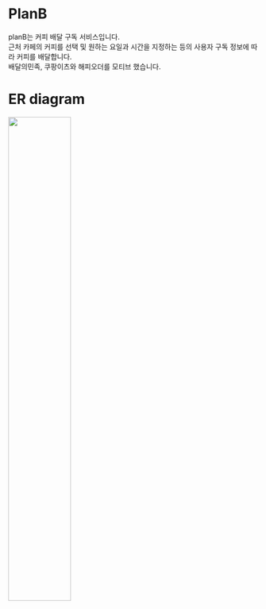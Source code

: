 # PlanB
planB는 커피 배달 구독 서비스입니다.<br/>
근처 카페의 커피를 선택 및 원하는 요일과 시간을 지정하는 등의 사용자 구독 정보에 따라 커피를 배달합니다.<br/>
배달의민족, 쿠팡이츠와 해피오더를 모티브 했습니다.<br/>

# ER diagram
<img src="https://user-images.githubusercontent.com/15783027/147851585-affa6f71-da2e-4fdf-9495-49f20af52fd1.png" style="width: 50%;">
